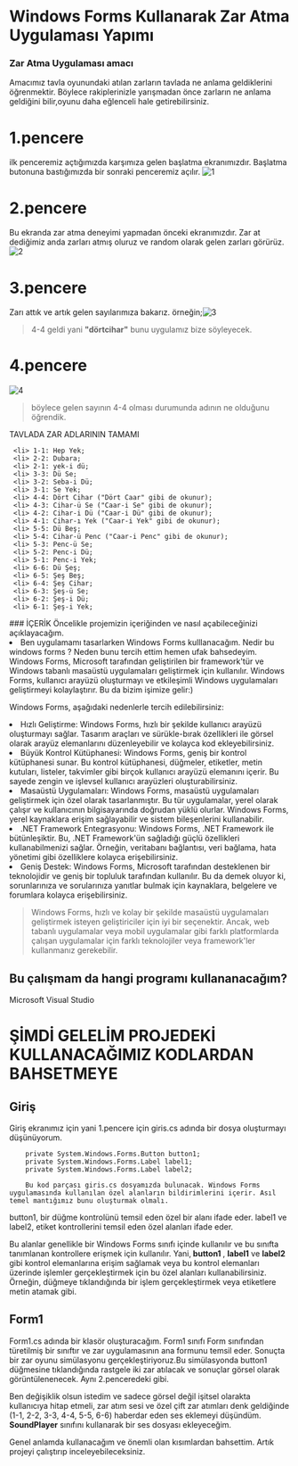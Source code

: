 # Windows Forms Kullanarak Zar Atma Uygulaması Yapımı
### Zar Atma Uygulaması amacı
  Amacımız tavla oyunundaki atılan zarların tavlada ne anlama geldiklerini öğrenmektir. Böylece rakiplerinizle yarışmadan önce zarların ne anlama geldiğini bilir,oyunu daha eğlenceli hale getirebilirsiniz.
# 1.pencere
ilk penceremiz açtığımızda karşımıza gelen başlatma ekranımızdır. Başlatma butonuna bastığımızda bir sonraki penceremiz açılır.
![1](https://github.com/muruvvettopsakal/windows_forms_zaratmauygulamasi/assets/102542473/161dc940-cae7-4f31-b361-b611af9d6c2c)
# 2.pencere
Bu ekranda zar atma deneyimi yapmadan önceki ekranımızdır. Zar at dediğimiz anda zarları atmış oluruz ve random olarak gelen zarları görürüz.![2](https://github.com/muruvvettopsakal/windows_forms_zaratmauygulamasi/assets/102542473/24cb5172-ec89-4d8e-80be-5fbd78358a33)
# 3.pencere
Zarı attık ve artık gelen sayılarımıza bakarız. örneğin;![3](https://github.com/muruvvettopsakal/windows_forms_zaratmauygulamasi/assets/102542473/aaa230f9-e0b2-493c-9a72-a725a9c59323)
 > 4-4 geldi yani <strong>"dörtcihar"</strong> bunu uygulamız bize söyleyecek.
# 4.pencere
![4](https://github.com/muruvvettopsakal/windows_forms_zaratmauygulamasi/assets/102542473/6ef281f8-4505-4b47-9670-a898a3ed5b1f)
> böylece gelen sayının 4-4 olması durumunda adının ne olduğunu öğrendik.
> <ul>
   TAVLADA ZAR ADLARININ TAMAMI
  
     <li> 1-1: Hep Yek;
     <li> 2-2: Dubara;
     <li> 2-1: yek-i dü;
     <li> 3-3: Dü Se;
     <li> 3-2: Seba-i Dü;
     <li> 3-1: Se Yek;
     <li> 4-4: Dört Cihar ("Dört Caar" gibi de okunur);
     <li> 4-3: Cihar-ü Se ("Caar-i Se" gibi de okunur);
     <li> 4-2: Cihar-i Dü ("Caar-i Dü" gibi de okunur);
     <li> 4-1: Cihar-ı Yek ("Caar-i Yek" gibi de okunur);
     <li> 5-5: Dü Beş;
     <li> 5-4: Cihar-ü Penc ("Caar-i Penc" gibi de okunur);
     <li> 5-3: Penc-ü Se;
     <li> 5-2: Penc-i Dü;
     <li> 5-1: Penc-i Yek;
     <li> 6-6: Dü Şeş;
     <li> 6-5: Şeş Beş;
     <li> 6-4: Şeş Cihar;
     <li> 6-3: Şeş-ü Se;
     <li> 6-2: Şeş-i Dü;
     <li> 6-1: Şeş-i Yek;
  </li>
  </ul>
### İÇERİK
Öncelikle projemizin içeriğinden ve nasıl açabileceğinizi açıklayacağım.
<li> Ben uygulamamı tasarlarken Windows Forms kulllanacağım. Nedir bu windows forms ? Neden bunu tercih ettim hemen ufak bahsedeyim.
  Windows Forms, Microsoft tarafından geliştirilen bir framework'tür ve Windows tabanlı masaüstü uygulamaları geliştirmek için kullanılır. Windows Forms, kullanıcı arayüzü oluşturmayı ve etkileşimli Windows uygulamaları geliştirmeyi kolaylaştırır. Bu da bizim işimize gelir:)

Windows Forms, aşağıdaki nedenlerle tercih edilebilirsiniz:

   <li> Hızlı Geliştirme: Windows Forms, hızlı bir şekilde kullanıcı arayüzü oluşturmayı sağlar. Tasarım araçları ve sürükle-bırak özellikleri ile görsel olarak arayüz elemanlarını düzenleyebilir ve kolayca kod ekleyebilirsiniz.

   <li> Büyük Kontrol Kütüphanesi: Windows Forms, geniş bir kontrol kütüphanesi sunar. Bu kontrol kütüphanesi, düğmeler, etiketler, metin kutuları, listeler, takvimler gibi birçok kullanıcı arayüzü elemanını içerir. Bu sayede zengin ve işlevsel kullanıcı arayüzleri oluşturabilirsiniz.

  <li>  Masaüstü Uygulamaları: Windows Forms, masaüstü uygulamaları geliştirmek için özel olarak tasarlanmıştır. Bu tür uygulamalar, yerel olarak çalışır ve kullanıcının bilgisayarında doğrudan yüklü olurlar. Windows Forms, yerel kaynaklara erişim sağlayabilir ve sistem bileşenlerini kullanabilir.

  <li>  .NET Framework Entegrasyonu: Windows Forms, .NET Framework ile bütünleşiktir. Bu, .NET Framework'ün sağladığı güçlü özellikleri kullanabilmenizi sağlar. Örneğin, veritabanı bağlantısı, veri bağlama, hata yönetimi gibi özelliklere kolayca erişebilirsiniz.

 <li>   Geniş Destek: Windows Forms, Microsoft tarafından desteklenen bir teknolojidir ve geniş bir topluluk tarafından kullanılır. Bu da demek oluyor ki, sorunlarınıza ve sorularınıza yanıtlar bulmak için kaynaklara, belgelere ve forumlara kolayca erişebilirsiniz.

>Windows Forms, hızlı ve kolay bir şekilde masaüstü uygulamaları geliştirmek isteyen geliştiriciler için iyi bir seçenektir. Ancak, web tabanlı uygulamalar veya mobil uygulamalar gibi farklı platformlarda çalışan uygulamalar için farklı teknolojiler veya framework'ler kullanmanız gerekebilir.
</li>


## Bu çalışmam da hangi programı kullananacağım?
Microsoft Visual Studio
 
 # ŞİMDİ GELELİM PROJEDEKİ KULLANACAĞIMIZ KODLARDAN BAHSETMEYE
 ## Giriş
 
 Giriş ekranımız için yani 1.pencere için giris.cs adında bir dosya oluşturmayı düşünüyorum. 
  
        private System.Windows.Forms.Button button1;
        private System.Windows.Forms.Label label1;
        private System.Windows.Forms.Label label2;
        
        Bu kod parçası giris.cs dosyamızda bulunacak. Windows Forms uygulamasında kullanılan özel alanların bildirimlerini içerir. Asıl temel mantığımız bunu oluşturmak olmalı.

 button1, bir düğme kontrolünü temsil eden özel bir alanı ifade eder.
    label1 ve label2, etiket kontrollerini temsil eden özel alanları ifade eder.

Bu alanlar genellikle bir Windows Forms sınıfı içinde kullanılır ve bu sınıfta tanımlanan kontrollere erişmek için kullanılır. Yani,<strong> button1 </strong>,  <strong> label1</strong> ve <strong>label2 </strong> gibi kontrol elemanlarına erişim sağlamak veya bu kontrol elemanları üzerinde işlemler gerçekleştirmek için bu özel alanları kullanabilirsiniz. Örneğin, düğmeye tıklandığında bir işlem gerçekleştirmek veya etiketlere metin atamak gibi.
## Form1
Form1.cs adında bir klasör oluşturacağım. Form1 sınıfı Form sınıfından türetilmiş bir sınıftır ve zar uygulamasının ana formunu temsil eder.
Sonuçta bir zar oyunu simülasyonu gerçekleştiriyoruz.Bu simülasyonda button1 düğmesine tıklandığında rastgele iki zar atılacak ve sonuçlar görsel olarak görüntülenenecek. Aynı 2.penceredeki gibi.

Ben değişiklik olsun istedim ve sadece görsel değil işitsel olarakta kullanıcıya hitap etmeli, zar atım sesi ve özel çift zar atımları denk geldiğinde (1-1, 2-2, 3-3, 4-4, 5-5, 6-6) haberdar eden ses eklemeyi düşündüm.
 <strong> SoundPlayer</strong> sınıfını kullanarak bir ses dosyası ekleyeceğim.
 
 Genel anlamda kullanacağım ve önemli olan kısımlardan bahsettim. Artık projeyi çalıştırıp inceleyebileceksiniz. 
    
